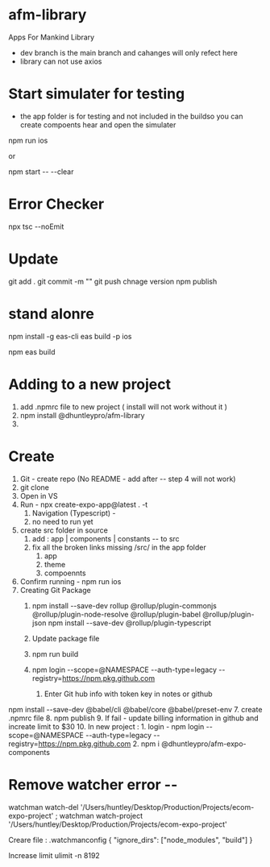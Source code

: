 # afm-library
Apps For Mankind Library
- dev branch is the main branch and cahanges will only refect here
- library can not use axios



# Start simulater for testing
- the app folder is for testing and not included in the buildso you can create compoents hear and open the simulater 

npm run ios 

or 

npm start -- --clear



# Error Checker 
npx tsc --noEmit


# Update 
git add .
git commit -m ""
git push
chnage version
npm publish


# stand alonre 
npm install -g eas-cli
eas build -p ios

npm eas build



# Adding to a new project
1. add .npmrc file to new project ( install will not work without it )
2. npm install @dhuntleypro/afm-library
3. 



# Create
1. Git - create repo (No README - add after -- step 4 will not work)
2. git clone <repo-name>
3. Open in VS
4. Run - npx create-expo-app@latest . -t
    1. Navigation (Typescript) - 
    2. no need to run yet
5. create src folder in source
    1. add : app | components | constants -- to src
    2. fix all the broken links missing /src/  in the app folder
        1. app
        2. theme
        3. compoennts 
6. Confirm running - npm run ios 
7. Creating Git Package
    1. npm install --save-dev rollup @rollup/plugin-commonjs @rollup/plugin-node-resolve @rollup/plugin-babel @rollup/plugin-json
    npm install --save-dev @rollup/plugin-typescript

    2. Update package file
    3. npm run build
    4. npm login --scope=@NAMESPACE --auth-type=legacy --registry=https://npm.pkg.github.com
        1. Enter Git hub info with token key in notes or github


npm install --save-dev @babel/cli @babel/core @babel/preset-env
7. create .npmrc file
8. npm publish
9. If fail - update billing information in github and increate limit to $30
10. In new project : 
    1. login - npm login --scope=@NAMESPACE --auth-type=legacy --registry=https://npm.pkg.github.com
    2. npm i @dhuntleypro/afm-expo-components




# Remove watcher error --
watchman watch-del '/Users/huntley/Desktop/Production/Projects/ecom-expo-project' ; watchman watch-project '/Users/huntley/Desktop/Production/Projects/ecom-expo-project'

Creare file : .watchmanconfig
{
  "ignore_dirs": ["node_modules", "build"]
}

Increase limit 
ulimit -n 8192

